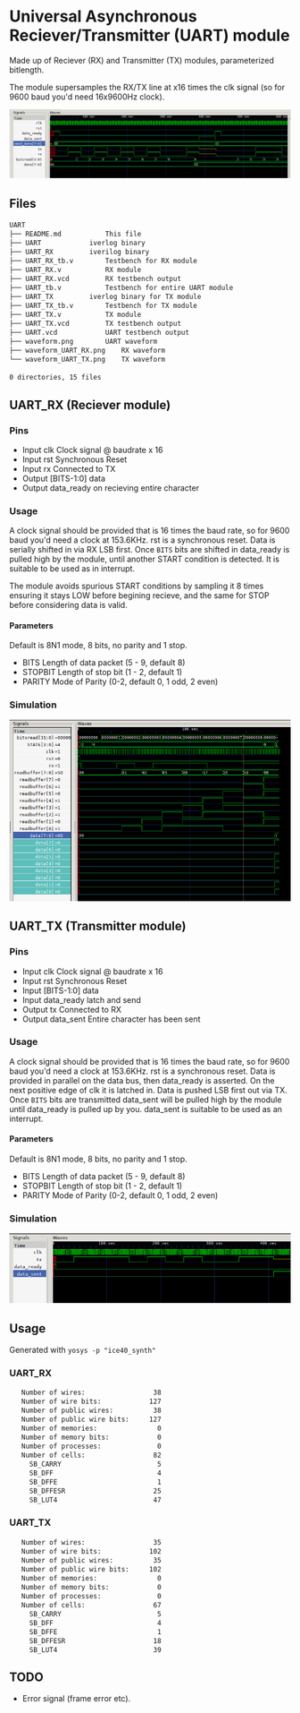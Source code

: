 # Universal Asynchronous Reciever/Transmitter (UART) module

Made up of Reciever (RX) and Transmitter (TX) modules, parameterized bitlength.

The module supersamples the RX/TX line at x16 times the clk signal (so for 9600 baud you'd need 16x9600Hz clock).

![Simulation of RX wired to TX passing data over UART](waveform.png)

## Files

```
UART
├── README.md			This file
├── UART			iverlog binary
├── UART_RX			iverilog binary
├── UART_RX_tb.v		Testbench for RX module
├── UART_RX.v			RX module
├── UART_RX.vcd			RX testbench output
├── UART_tb.v			Testbench for entire UART module
├── UART_TX			iverlog binary for TX module
├── UART_TX_tb.v		Testbench for TX module
├── UART_TX.v			TX module
├── UART_TX.vcd			TX testbench output
├── UART.vcd			UART testbench output
├── waveform.png		UART waveform
├── waveform_UART_RX.png	RX waveform
└── waveform_UART_TX.png	TX waveform

0 directories, 15 files
```

## UART_RX (Reciever module)

### Pins

* Input clk	Clock signal @ baudrate x 16
* Input rst	Synchronous Reset
* Input rx 	Connected to TX
* Output	[BITS-1:0] data
* Output	data_ready on recieving entire character

### Usage

A clock signal should be provided that is 16 times the baud rate, so for 9600 baud you'd need a clock at 153.6KHz. rst is a synchronous reset. Data is serially shifted in via RX LSB first. Once `BITS` bits are shifted in data_ready is pulled high by the module, until another START condition is detected. It is suitable to be used as in interrupt.

The module avoids spurious START conditions by sampling it 8 times ensuring it stays LOW before begining recieve, and the same for STOP before considering data is valid.

#### Parameters

Default is 8N1 mode, 8 bits, no parity and 1 stop.

* BITS Length of data packet (5 - 9, default 8)
* STOPBIT Length of stop bit (1 - 2, default 1)
* PARITY Mode of Parity (0-2, default 0, 1 odd, 2 even)

### Simulation

![UART_RX recieving data](waveform_UART_RX.png)

## UART_TX (Transmitter module)

### Pins

* Input clk	Clock signal @ baudrate x 16
* Input rst	Synchronous Reset
* Input		[BITS-1:0] data
* Input		data_ready latch and send
* Output tx 	Connected to RX
* Output data_sent	  Entire character has been sent

### Usage

A clock signal should be provided that is 16 times the baud rate, so for 9600 baud you'd need a clock at 153.6KHz. rst is a synchronous reset. Data is provided in parallel on the data bus, then data_ready is asserted. On the next positive edge of clk it is latched in. Data is pushed LSB first out via TX. Once `BITS` bits are transmitted data_sent will be pulled high by the module until data_ready is pulled up by you. data_sent is suitable to be used as an interrupt.

#### Parameters

Default is 8N1 mode, 8 bits, no parity and 1 stop.

* BITS Length of data packet (5 - 9, default 8)
* STOPBIT Length of stop bit (1 - 2, default 1)
* PARITY Mode of Parity (0-2, default 0, 1 odd, 2 even)

### Simulation

![UART_TX sending data](waveform_UART_TX.png)

## Usage

Generated with `yosys -p "ice40_synth"`

### UART_RX
```
   Number of wires:                 38
   Number of wire bits:            127
   Number of public wires:          38
   Number of public wire bits:     127
   Number of memories:               0
   Number of memory bits:            0
   Number of processes:              0
   Number of cells:                 82
     SB_CARRY                        5
     SB_DFF                          4
     SB_DFFE                         1
     SB_DFFESR                      25
     SB_LUT4                        47
```
###  UART_TX
```
   Number of wires:                 35
   Number of wire bits:            102
   Number of public wires:          35
   Number of public wire bits:     102
   Number of memories:               0
   Number of memory bits:            0
   Number of processes:              0
   Number of cells:                 67
     SB_CARRY                        5
     SB_DFF                          4
     SB_DFFE                         1
     SB_DFFESR                      18
     SB_LUT4                        39
```
## TODO

* Error signal  (frame error etc).
